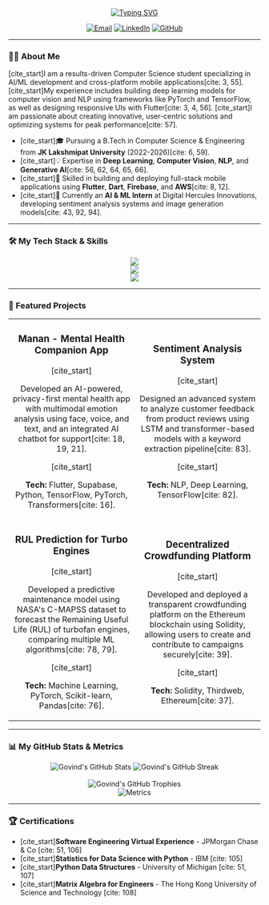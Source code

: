 <div align="center">
  <a href="https://git.io/typing-svg"><img src="https://readme-typing-svg.herokuapp.com?font=Fira+Code&size=30&pause=1000&color=00BFFF&center=true&vCenter=true&width=435&lines=Hi+there+%F0%9F%91%8B%2C+I'm+Govind+Sharma;I'm+an+AI+%26+ML+Developer...;and+a+passionate+Flutter+Engineer." alt="Typing SVG" /></a>
</div>

<p align="center">
  <a href="mailto:govindsarswat256@gmail.com"><img src="https://img.shields.io/badge/Email-govindsarswat256@gmail.com-blue?style=for-the-badge&logo=gmail" alt="Email"></a>
  <a href="https://www.linkedin.com/in/your-linkedin-profile"><img src="https://img.shields.io/badge/LinkedIn-Connect-blue?style=for-the-badge&logo=linkedin" alt="LinkedIn"></a>
  <a href="https://github.com/your-github-username"><img src="https://img.shields.io/badge/GitHub-Follow-green?style=for-the-badge&logo=github" alt="GitHub"></a>
</p>

---

### 👨‍💻 About Me

[cite_start]I am a results-driven Computer Science student specializing in AI/ML development and cross-platform mobile applications[cite: 3, 55]. [cite_start]My experience includes building deep learning models for computer vision and NLP using frameworks like PyTorch and TensorFlow, as well as designing responsive UIs with Flutter[cite: 3, 4, 56]. [cite_start]I am passionate about creating innovative, user-centric solutions and optimizing systems for peak performance[cite: 57].

- [cite_start]🎓 Pursuing a B.Tech in Computer Science & Engineering from **JK Lakshmipat University** (2022-2026)[cite: 6, 59].
- [cite_start]💡 Expertise in **Deep Learning**, **Computer Vision**, **NLP**, and **Generative AI**[cite: 56, 62, 64, 65, 66].
- [cite_start]🚀 Skilled in building and deploying full-stack mobile applications using **Flutter**, **Dart**, **Firebase**, and **AWS**[cite: 8, 12].
- [cite_start]💼 Currently an **AI & ML Intern** at Digital Hercules Innovations, developing sentiment analysis systems and image generation models[cite: 43, 92, 94].

---

### 🛠️ My Tech Stack & Skills

<p align="center">
  <img src="https://skillicons.dev/icons?i=python,flutter,dart,tensorflow,pytorch,huggingface,scikitlearn,opencv" /><br>
  <img src="https://skillicons.dev/icons?i=aws,gcp,firebase,supabase,docker,git,figma,androidstudio" /><br>
  <img src="https://skillicons.dev/icons?i=cpp,js,solidity,mysql,postgres,postman,linux,bash" />
</p>

---

### 🚀 Featured Projects

<table>
  <tr>
    <td width="50%">
      <h3 align="center">Manan - Mental Health Companion App</h3>
      <div align="center">
        [cite_start]<p>Developed an AI-powered, privacy-first mental health app with multimodal emotion analysis using face, voice, and text, and an integrated AI chatbot for support[cite: 18, 19, 21].</p>
        [cite_start]<p><strong>Tech:</strong> Flutter, Supabase, Python, TensorFlow, PyTorch, Transformers[cite: 16].</p>
      </div>
    </td>
    <td width="50%">
      <h3 align="center">Sentiment Analysis System</h3>
      <div align="center">
        [cite_start]<p>Designed an advanced system to analyze customer feedback from product reviews using LSTM and transformer-based models with a keyword extraction pipeline[cite: 83].</p>
        [cite_start]<p><strong>Tech:</strong> NLP, Deep Learning, TensorFlow[cite: 82].</p>
      </div>
    </td>
  </tr>
  <tr>
    <td width="50%">
      <h3 align="center">RUL Prediction for Turbo Engines</h3>
      <div align="center">
        [cite_start]<p>Developed a predictive maintenance model using NASA's C-MAPSS dataset to forecast the Remaining Useful Life (RUL) of turbofan engines, comparing multiple ML algorithms[cite: 78, 79].</p>
        [cite_start]<p><strong>Tech:</strong> Machine Learning, PyTorch, Scikit-learn, Pandas[cite: 76].</p>
      </div>
    </td>
    <td width="50%">
      <h3 align="center">Decentralized Crowdfunding Platform</h3>
      <div align="center">
        [cite_start]<p>Developed and deployed a transparent crowdfunding platform on the Ethereum blockchain using Solidity, allowing users to create and contribute to campaigns securely[cite: 39].</p>
        [cite_start]<p><strong>Tech:</strong> Solidity, Thirdweb, Ethereum[cite: 37].</p>
      </div>
    </td>
  </tr>
</table>

---

### 📊 My GitHub Stats & Metrics

<div align="center">
  <img src="https://github-readme-stats.vercel.app/api?username=your-github-username&show_icons=true&theme=radical&rank_icon=github&count_private=true" alt="Govind's GitHub Stats" />
  <img src="https://github-readme-streak-stats.herokuapp.com/?user=your-github-username&theme=dark&background=000000" alt="Govind's GitHub Streak" />
  <br/><br/>
  <img src="https://github-profile-trophy.vercel.app/?username=your-github-username&theme=radical&row=1&column=7" alt="Govind's GitHub Trophies" />
</div>

<div align="center">
  <img src="https://metrics.lecoq.io/your-github-username?template=classic&config.is_local=false&config.timezone=Asia/Kolkata" alt="Metrics" />
</div>

---

### 🏆 Certifications

- [cite_start]**Software Engineering Virtual Experience** - JPMorgan Chase & Co [cite: 51, 106]
- [cite_start]**Statistics for Data Science with Python** - IBM [cite: 105]
- [cite_start]**Python Data Structures** - University of Michigan [cite: 51, 107]
- [cite_start]**Matrix Algebra for Engineers** - The Hong Kong University of Science and Technology [cite: 108]
